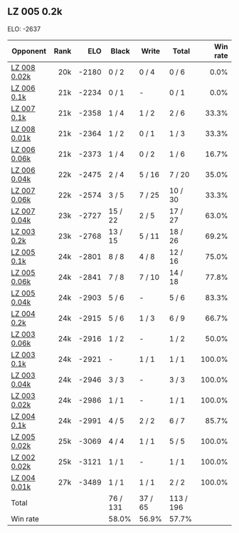 ## LZ 005 0.2k ##

ELO: -2637

Opponent | Rank | ELO | Black | Write | Total | Win rate
---------|-----:|----:|-------|-------|-------|-------:
[LZ 008 0.02k](LZ%20008%200.02k.md) | 20k | -2180 | 0 / 2 | 0 / 4 | 0 / 6 | 0.0%
[LZ 006 0.1k](LZ%20006%200.1k.md) | 21k | -2234 | 0 / 1 | - | 0 / 1 | 0.0%
[LZ 007 0.1k](LZ%20007%200.1k.md) | 21k | -2358 | 1 / 4 | 1 / 2 | 2 / 6 | 33.3%
[LZ 008 0.01k](LZ%20008%200.01k.md) | 21k | -2364 | 1 / 2 | 0 / 1 | 1 / 3 | 33.3%
[LZ 006 0.06k](LZ%20006%200.06k.md) | 21k | -2373 | 1 / 4 | 0 / 2 | 1 / 6 | 16.7%
[LZ 006 0.04k](LZ%20006%200.04k.md) | 22k | -2475 | 2 / 4 | 5 / 16 | 7 / 20 | 35.0%
[LZ 007 0.06k](LZ%20007%200.06k.md) | 22k | -2574 | 3 / 5 | 7 / 25 | 10 / 30 | 33.3%
[LZ 007 0.04k](LZ%20007%200.04k.md) | 23k | -2727 | 15 / 22 | 2 / 5 | 17 / 27 | 63.0%
[LZ 003 0.2k](LZ%20003%200.2k.md) | 23k | -2768 | 13 / 15 | 5 / 11 | 18 / 26 | 69.2%
[LZ 005 0.1k](LZ%20005%200.1k.md) | 24k | -2801 | 8 / 8 | 4 / 8 | 12 / 16 | 75.0%
[LZ 005 0.06k](LZ%20005%200.06k.md) | 24k | -2841 | 7 / 8 | 7 / 10 | 14 / 18 | 77.8%
[LZ 005 0.04k](LZ%20005%200.04k.md) | 24k | -2903 | 5 / 6 | - | 5 / 6 | 83.3%
[LZ 004 0.2k](LZ%20004%200.2k.md) | 24k | -2915 | 5 / 6 | 1 / 3 | 6 / 9 | 66.7%
[LZ 003 0.06k](LZ%20003%200.06k.md) | 24k | -2916 | 1 / 2 | - | 1 / 2 | 50.0%
[LZ 003 0.1k](LZ%20003%200.1k.md) | 24k | -2921 | - | 1 / 1 | 1 / 1 | 100.0%
[LZ 003 0.04k](LZ%20003%200.04k.md) | 24k | -2946 | 3 / 3 | - | 3 / 3 | 100.0%
[LZ 003 0.02k](LZ%20003%200.02k.md) | 24k | -2986 | 1 / 1 | - | 1 / 1 | 100.0%
[LZ 004 0.1k](LZ%20004%200.1k.md) | 24k | -2991 | 4 / 5 | 2 / 2 | 6 / 7 | 85.7%
[LZ 005 0.02k](LZ%20005%200.02k.md) | 25k | -3069 | 4 / 4 | 1 / 1 | 5 / 5 | 100.0%
[LZ 002 0.02k](LZ%20002%200.02k.md) | 25k | -3121 | 1 / 1 | - | 1 / 1 | 100.0%
[LZ 004 0.01k](LZ%20004%200.01k.md) | 27k | -3489 | 1 / 1 | 1 / 1 | 2 / 2 | 100.0%
Total | | | 76 / 131 | 37 / 65 | 113 / 196 | 
Win rate| | | 58.0% | 56.9% | 57.7% | 
